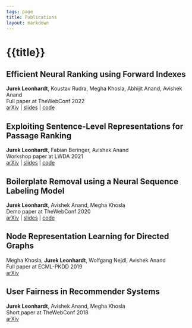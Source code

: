 ```yaml
---
tags: page
title: Publications
layout: markdown
---
```


# {{title}}

## Efficient Neural Ranking using Forward Indexes

**Jurek Leonhardt**, Koustav Rudra, Megha Khosla, Abhijit Anand, Avishek Anand\
Full paper at TheWebConf 2022\
[arXiv](https://arxiv.org/abs/2110.06051) | [slides](https://mrjleo.github.io/slides/www22_fast-forward-indexes) | [code](https://github.com/mrjleo/fast-forward-indexes)

## Exploiting Sentence-Level Representations for Passage Ranking

**Jurek Leonhardt**, Fabian Beringer, Avishek Anand\
Workshop paper at LWDA 2021\
[arXiv](https://arxiv.org/abs/2106.07316) | [slides](https://docs.google.com/presentation/d/1xTUsgWLWNFkcCjDdUVjnESvacQ46hVOTTXnA0XhIAs0) | [code](https://github.com/mrjleo/ranking-models)

## Boilerplate Removal using a Neural Sequence Labeling Model

**Jurek Leonhardt**, Avishek Anand, Megha Khosla\
Demo paper at TheWebConf 2020\
[arXiv](https://arxiv.org/abs/2004.14294) | [slides](https://docs.google.com/presentation/d/1gZkOcxCGXtcGRi2B07brmMs7XIpflX2jXoUfHhMudq0) | [code](https://github.com/mrjleo/boilernet)

## Node Representation Learning for Directed Graphs

Megha Khosla, **Jurek Leonhardt**, Wolfgang Nejdl, Avishek Anand\
Full paper at ECML-PKDD 2019\
[arXiv](https://arxiv.org/abs/1810.09176)

## User Fairness in Recommender Systems

**Jurek Leonhardt**, Avishek Anand, Megha Khosla\
Short paper at TheWebConf 2018\
[arXiv](https://arxiv.org/abs/1807.06349)
